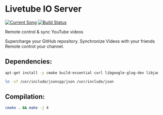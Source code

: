 # Livetube IO Server

[![Current Song](https://livetubeio-16323.appspot.com/channels/TGl2ZXR1YmVpby9zZXJ2ZXI=)](https://livetube.io/Livetubeio/server) [![Build Status](https://travis-ci.org/Livetubeio/server.svg?branch=master)](https://travis-ci.org/Livetubeio/server)

Remote control & sync
YouTube videos

Supercharge your GitHub repository.
Synchronize Videos with your friends
Remote control your channel.

## Dependencies:
```bash
apt-get install -y cmake build-essential curl libgoogle-glog-dev libjansson-dev libjsoncpp-dev libjsoncpp1 libcurl4-gnutls-dev libgflags-dev openssl libssl-dev

ln -sf /usr/include/jsoncpp/json /usr/include/json
```
## Compilation:
```bash
cmake . && make -j 4
```